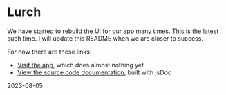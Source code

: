 
# Lurch

We have started to rebuild the UI for our app many times.  This is the latest such time.
I will update this README when we are closer to success.

For now there are these links:

 * [Visit the app](lurchmath.github.io/lurchmath), which does almost nothing yet
 * [View the source code documentation](lurchmath.github.io/lurchmath/docs),
   built with jsDoc

2023-08-05

